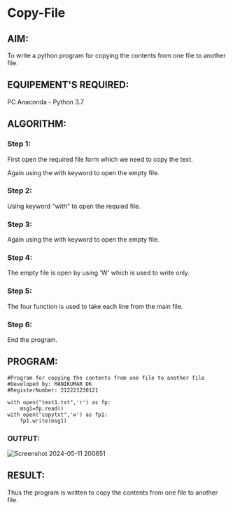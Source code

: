 # Copy-File
## AIM:
To write a python program for copying the contents from one file to another file.
## EQUIPEMENT'S REQUIRED: 
PC
Anaconda - Python 3.7
## ALGORITHM: 
### Step 1:
First open the required file form which we need to copy the text.

Again using the with keyword to open the empty file.

### Step 2:
Using keyword "with" to open the requied file.
 
### Step 3: 
Again using the with keyword to open the empty file.

### Step 4:  
The empty file is open by using 'W' which is used to write only.

### Step 5: 
The four function is used to take each line from the main file.

### Step 6: 
End the program.


## PROGRAM:
```
#Program for copying the contents from one file to another file
#Developed by: MANIKUMAR DK
#RegisterNumber: 212223230121

with open("text1.txt",'r') as fp:
    msg1=fp.read()
with open("copytxt",'w') as fp1:
    fp1.write(msg1)

```

### OUTPUT:
![Screenshot 2024-05-11 200651](https://github.com/MANIKUMARDK/Copy-File/assets/147215581/1229206a-ebb0-472d-9b82-2f30ee243c41)




## RESULT:
Thus the program is written to copy the contents from one file to another file.
